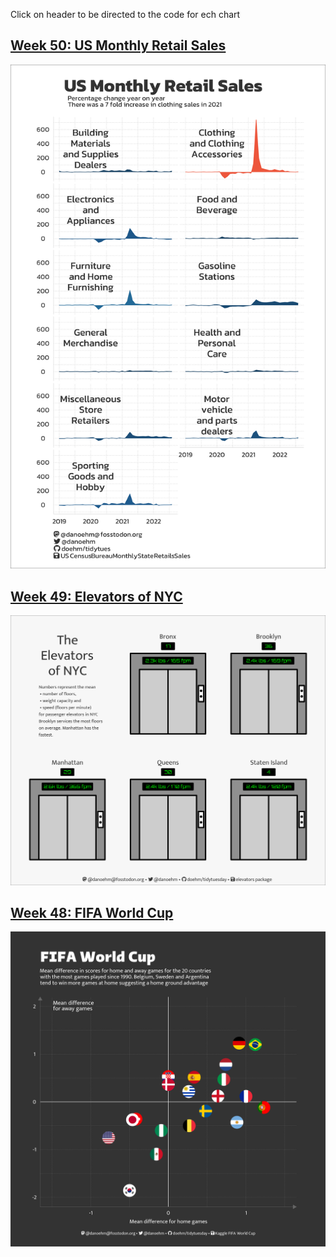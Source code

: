
Click on header to be directed to the code for ech chart

## [Week 50: US Monthly Retail Sales](https://github.com/doehm/tidytues/blob/main/scripts/2022/week%2050%20retail/retail.png)

<img src='scripts/2022/week 50 retail/retail.png' />

## [Week 49: Elevators of NYC](https://github.com/doehm/tidytues/blob/main/scripts/2022/week%2049%20elevators/week%2049%20elevators.R)

<img src='scripts/2022/week 49 elevators/elevators.png' />

## [Week 48: FIFA World Cup](https://github.com/doehm/tidytues/blob/main/scripts/2022/week%2048%20FIFA%20world%20cup/FIFA%20world%20cup.R)

<img src='scripts/2022/week 48 FIFA world cup/FIFA world cup.png' />
